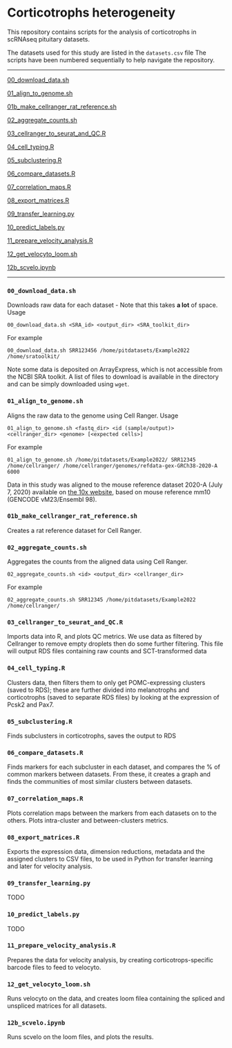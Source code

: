 # Corticotrophs heterogeneity

This repository contains scripts for the analysis of corticotrophs in scRNAseq pituitary datasets.

The datasets used for this study are listed in the `datasets.csv` file
The scripts have been numbered sequentially to help navigate the repository.

---

[00_download_data.sh](#00downloaddata)

[01_align_to_genome.sh](#01aligntogenome)

[01b_make_cellranger_rat_reference.sh](#01bmakecellrangerratreference)

[02_aggregate_counts.sh](#02aggregatecounts)

[03_cellranger_to_seurat_and_QC.R](#03cellrangertoseuratandqc)

[04_cell_typing.R](#04celltyping)

[05_subclustering.R](#05subclustering)

[06_compare_datasets.R](#06comparedatasets)

[07_correlation_maps.R](#07correlationmaps)

[08_export_matrices.R](#08exportmatrices)

[09_transfer_learning.py]()

[10_predict_labels.py]()

[11_prepare_velocity_analysis.R](#11preparevelo)

[12_get_velocyto_loom.sh](#12getloom)

[12b_scvelo.ipynb](#12bscvelo)


---------------

<a name="00downloaddata"></a>
### `00_download_data.sh`

Downloads raw data for each dataset - Note that this takes **a lot** of space.
Usage

    00_download_data.sh <SRA_id> <output_dir> <SRA_toolkit_dir>

For example

    00_download_data.sh SRR123456 /home/pitdatasets/Example2022 /home/sratoolkit/

Note some data is deposited on ArrayExpress, which is not accessible from the NCBI SRA toolkit. A list of files to download is available in the directory and can be simply downloaded using `wget`.

<a name="01aligntogenome"></a>
### `01_align_to_genome.sh`

Aligns the raw data to the genome using Cell Ranger.
Usage

    01_align_to_genome.sh <fastq_dir> <id (sample/output)> <cellranger_dir> <genome> [<expected cells>]

For example

    01_align_to_genome.sh /home/pitdatasets/Example2022/ SRR12345 /home/cellranger/ /home/cellranger/genomes/refdata-gex-GRCh38-2020-A 6000

Data in this study was aligned to the mouse reference dataset 2020-A (July 7, 2020) available on [the 10x website](https://support.10xgenomics.com/single-cell-gene-expression/software/downloads/latest), based on mouse reference mm10 (GENCODE vM23/Ensembl 98).

<a name="01bmakecellrangerratreference"></a>
### `01b_make_cellranger_rat_reference.sh`

Creates a rat reference dataset for Cell Ranger.

<a name="02aggregatecounts"></a>
### `02_aggregate_counts.sh`

Aggregates the counts from the aligned data using Cell Ranger.

    02_aggregate_counts.sh <id> <output_dir> <cellranger_dir>

For example

    02_aggregate_counts.sh SRR12345 /home/pitdatasets/Example2022 /home/cellranger/

<a name="03cellrangertoseurat"></a>
### `03_cellranger_to_seurat_and_QC.R`

Imports data into R, and plots QC metrics. We use data as filtered by Cellranger to remove empty droplets then do some further filtering. This file will output RDS files containing raw counts and SCT-transformed data

<a name="04celltyping"></a>

### `04_cell_typing.R`

Clusters data, then filters them to only get POMC-expressing clusters (saved to RDS); these are further divided into melanotrophs and corticotrophs (saved to separate RDS files) by looking at the expression of Pcsk2 and Pax7.

<a name="05subclustering"></a>

### `05_subclustering.R`

Finds subclusters in corticotrophs, saves the output to RDS

<a name="06compare"></a>

### `06_compare_datasets.R`
Finds markers for each subcluster in each dataset, and compares the % of common markers between datasets. From these, it creates a graph and finds the communities of most similar clusters between datasets.

<a name="07correlationmaps"></a>

### `07_correlation_maps.R`

Plots correlation maps between the markers from each datasets on to the others. Plots intra-cluster and between-clusters metrics.

<a name="08exportmatrices"></a>
### `08_export_matrices.R`

Exports the expression data, dimension reductions, metadata and the assigned clusters to CSV files, to be used in Python for transfer learning and later for velocity analysis.

<a name="09transferlearning"></a>

### `09_transfer_learning.py`

TODO

<a name="10predictlabels"></a>

### `10_predict_labels.py`

TODO

<a name="11preparevelo"></a>

### `11_prepare_velocity_analysis.R`

Prepares the data for velocity analysis, by creating corticotrops-specific barcode files to feed to velocyto.

<a name="12getloom"></a>

### `12_get_velocyto_loom.sh`

Runs velocyto on the data, and creates loom filea containing the spliced and unspliced matrices for all datasets.

<a name="12bscvelo"></a>

### `12b_scvelo.ipynb`

Runs scvelo on the loom files, and plots the results.